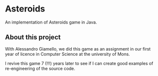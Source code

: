 # Asteroids
An implementation of Asteroids game in Java.

## About this project
With Alessandro Giamello, we did this game as an assignment in our first year of licence in Computer Science at the university of Mons.

I revive this game 7 (!!!) years later to see if I can create good examples of re-engineering of the source code.
